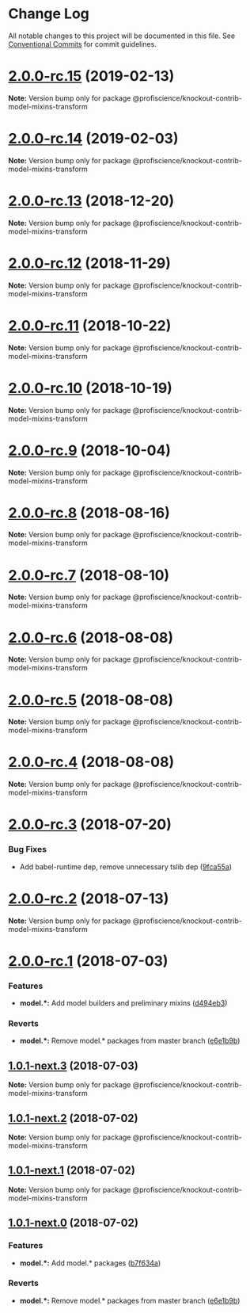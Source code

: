 # Change Log

All notable changes to this project will be documented in this file.
See [Conventional Commits](https://conventionalcommits.org) for commit guidelines.

# [2.0.0-rc.15](https://github.com/Profiscience/knockout-contrib/compare/@profiscience/knockout-contrib-model-mixins-transform@2.0.0-rc.14...@profiscience/knockout-contrib-model-mixins-transform@2.0.0-rc.15) (2019-02-13)

**Note:** Version bump only for package @profiscience/knockout-contrib-model-mixins-transform

# [2.0.0-rc.14](https://github.com/Profiscience/knockout-contrib/compare/@profiscience/knockout-contrib-model-mixins-transform@2.0.0-rc.13...@profiscience/knockout-contrib-model-mixins-transform@2.0.0-rc.14) (2019-02-03)

**Note:** Version bump only for package @profiscience/knockout-contrib-model-mixins-transform

# [2.0.0-rc.13](https://github.com/Profiscience/knockout-contrib/compare/@profiscience/knockout-contrib-model-mixins-transform@2.0.0-rc.12...@profiscience/knockout-contrib-model-mixins-transform@2.0.0-rc.13) (2018-12-20)

**Note:** Version bump only for package @profiscience/knockout-contrib-model-mixins-transform

# [2.0.0-rc.12](https://github.com/Profiscience/knockout-contrib/compare/@profiscience/knockout-contrib-model-mixins-transform@2.0.0-rc.11...@profiscience/knockout-contrib-model-mixins-transform@2.0.0-rc.12) (2018-11-29)

**Note:** Version bump only for package @profiscience/knockout-contrib-model-mixins-transform

# [2.0.0-rc.11](https://github.com/Profiscience/knockout-contrib/compare/@profiscience/knockout-contrib-model-mixins-transform@2.0.0-rc.10...@profiscience/knockout-contrib-model-mixins-transform@2.0.0-rc.11) (2018-10-22)

**Note:** Version bump only for package @profiscience/knockout-contrib-model-mixins-transform

# [2.0.0-rc.10](https://github.com/Profiscience/knockout-contrib/compare/@profiscience/knockout-contrib-model-mixins-transform@2.0.0-rc.9...@profiscience/knockout-contrib-model-mixins-transform@2.0.0-rc.10) (2018-10-19)

**Note:** Version bump only for package @profiscience/knockout-contrib-model-mixins-transform

<a name="2.0.0-rc.9"></a>

# [2.0.0-rc.9](https://github.com/Profiscience/knockout-contrib/compare/@profiscience/knockout-contrib-model-mixins-transform@2.0.0-rc.8...@profiscience/knockout-contrib-model-mixins-transform@2.0.0-rc.9) (2018-10-04)

**Note:** Version bump only for package @profiscience/knockout-contrib-model-mixins-transform

<a name="2.0.0-rc.8"></a>

# [2.0.0-rc.8](https://github.com/Profiscience/knockout-contrib/compare/@profiscience/knockout-contrib-model-mixins-transform@2.0.0-rc.7...@profiscience/knockout-contrib-model-mixins-transform@2.0.0-rc.8) (2018-08-16)

**Note:** Version bump only for package @profiscience/knockout-contrib-model-mixins-transform

<a name="2.0.0-rc.7"></a>

# [2.0.0-rc.7](https://github.com/Profiscience/knockout-contrib/compare/@profiscience/knockout-contrib-model-mixins-transform@2.0.0-rc.6...@profiscience/knockout-contrib-model-mixins-transform@2.0.0-rc.7) (2018-08-10)

**Note:** Version bump only for package @profiscience/knockout-contrib-model-mixins-transform

<a name="2.0.0-rc.6"></a>

# [2.0.0-rc.6](https://github.com/Profiscience/knockout-contrib/compare/@profiscience/knockout-contrib-model-mixins-transform@2.0.0-rc.5...@profiscience/knockout-contrib-model-mixins-transform@2.0.0-rc.6) (2018-08-08)

**Note:** Version bump only for package @profiscience/knockout-contrib-model-mixins-transform

<a name="2.0.0-rc.5"></a>

# [2.0.0-rc.5](https://github.com/Profiscience/knockout-contrib/compare/@profiscience/knockout-contrib-model-mixins-transform@2.0.0-rc.4...@profiscience/knockout-contrib-model-mixins-transform@2.0.0-rc.5) (2018-08-08)

**Note:** Version bump only for package @profiscience/knockout-contrib-model-mixins-transform

<a name="2.0.0-rc.4"></a>

# [2.0.0-rc.4](https://github.com/Profiscience/knockout-contrib/compare/@profiscience/knockout-contrib-model-mixins-transform@2.0.0-rc.3...@profiscience/knockout-contrib-model-mixins-transform@2.0.0-rc.4) (2018-08-08)

**Note:** Version bump only for package @profiscience/knockout-contrib-model-mixins-transform

<a name="2.0.0-rc.3"></a>

# [2.0.0-rc.3](https://github.com/Profiscience/knockout-contrib/compare/@profiscience/knockout-contrib-model-mixins-transform@2.0.0-rc.2...@profiscience/knockout-contrib-model-mixins-transform@2.0.0-rc.3) (2018-07-20)

### Bug Fixes

- Add babel-runtime dep, remove unnecessary tslib dep ([9fca55a](https://github.com/Profiscience/knockout-contrib/commit/9fca55a))

<a name="2.0.0-rc.2"></a>

# [2.0.0-rc.2](https://github.com/Profiscience/knockout-contrib/compare/@profiscience/knockout-contrib-model-mixins-transform@2.0.0-rc.1...@profiscience/knockout-contrib-model-mixins-transform@2.0.0-rc.2) (2018-07-13)

**Note:** Version bump only for package @profiscience/knockout-contrib-model-mixins-transform

<a name="2.0.0-rc.1"></a>

# [2.0.0-rc.1](https://github.com/Profiscience/knockout-contrib/compare/@profiscience/knockout-contrib-model-mixins-transform@0.0.19...@profiscience/knockout-contrib-model-mixins-transform@2.0.0-rc.1) (2018-07-03)

### Features

- **model.\*:** Add model builders and preliminary mixins ([d494eb3](https://github.com/Profiscience/knockout-contrib/commit/d494eb3))

### Reverts

- **model.\*:** Remove model.\* packages from master branch ([e6e1b9b](https://github.com/Profiscience/knockout-contrib/commit/e6e1b9b))

<a name="1.0.1-next.3"></a>

## [1.0.1-next.3](https://github.com/Profiscience/knockout-contrib/compare/@profiscience/knockout-contrib-model-mixins-transform@1.0.1-next.2...@profiscience/knockout-contrib-model-mixins-transform@1.0.1-next.3) (2018-07-03)

**Note:** Version bump only for package @profiscience/knockout-contrib-model-mixins-transform

<a name="1.0.1-next.2"></a>

## [1.0.1-next.2](https://github.com/Profiscience/knockout-contrib/compare/@profiscience/knockout-contrib-model-mixins-transform@1.0.1-next.1...@profiscience/knockout-contrib-model-mixins-transform@1.0.1-next.2) (2018-07-02)

**Note:** Version bump only for package @profiscience/knockout-contrib-model-mixins-transform

<a name="1.0.1-next.1"></a>

## [1.0.1-next.1](https://github.com/Profiscience/knockout-contrib/compare/@profiscience/knockout-contrib-model-mixins-transform@1.0.1-next.0...@profiscience/knockout-contrib-model-mixins-transform@1.0.1-next.1) (2018-07-02)

**Note:** Version bump only for package @profiscience/knockout-contrib-model-mixins-transform

<a name="1.0.1-next.0"></a>

## [1.0.1-next.0](https://github.com/Profiscience/knockout-contrib/compare/@profiscience/knockout-contrib-model-mixins-transform@0.0.19...@profiscience/knockout-contrib-model-mixins-transform@1.0.1-next.0) (2018-07-02)

### Features

- **model.\*:** Add model.\* packages ([b7f634a](https://github.com/Profiscience/knockout-contrib/commit/b7f634a))

### Reverts

- **model.\*:** Remove model.\* packages from master branch ([e6e1b9b](https://github.com/Profiscience/knockout-contrib/commit/e6e1b9b))
